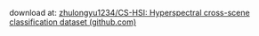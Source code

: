 download at:  [zhulongyu1234/CS-HSI: Hyperspectral cross-scene classification dataset (github.com)](https://github.com/zhulongyu1234/CS-HSI/tree/main)